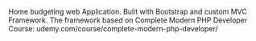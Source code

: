 Home budgeting web Application.
Bulit with Bootstrap and custom MVC Framework. 
The framework based on Complete Modern PHP Developer Course:
udemy.com/course/complete-modern-php-developer/
